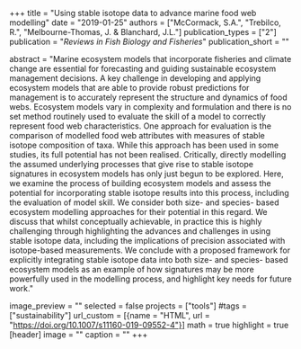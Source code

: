 +++
title = "Using stable isotope data to advance marine food web modelling"
date = "2019-01-25"
authors = ["McCormack, S.A.", "Trebilco, R.", "Melbourne-Thomas, J. & Blanchard, J.L."]
publication_types = ["2"]
publication = "_Reviews in Fish Biology and Fisheries_"
publication_short = ""

abstract = "Marine ecosystem models that incorporate fisheries and climate change are essential for forecasting and guiding sustainable ecosystem management decisions. A key challenge in developing and applying ecosystem models that are able to provide robust predictions for management is to accurately represent the structure and dynamics of food webs. Ecosystem models vary in complexity and formulation and there is no set method routinely used to evaluate the skill of a model to correctly represent food web characteristics. One approach for evaluation is the comparison of modelled food web attributes with measures of stable isotope composition of taxa. While this approach has been used in some studies, its full potential has not been realised. Critically, directly modelling the assumed underlying processes that give rise to stable isotope signatures in ecosystem models has only just begun to be explored. Here, we examine the process of building ecosystem models and assess the potential for incorporating stable isotope results into this process, including the evaluation of model skill. We consider both size- and species- based ecosystem modelling approaches for their potential in this regard. We discuss that whilst conceptually achievable, in practice this is highly challenging through highlighting the advances and challenges in using stable isotope data, including the implications of precision associated with isotope-based measurements. We conclude with a proposed framework for explicitly integrating stable isotope data into both size- and species- based ecosystem models as an example of how signatures may be more powerfully used in the modelling process, and highlight key needs for future work."

image_preview = ""
selected = false
projects = ["tools"]
#tags = ["sustainability"]
url_custom = [{name = "HTML", url = "https://doi.org/10.1007/s11160-019-09552-4"}]
math = true
highlight = true
[header]
image = ""
caption = ""
+++



